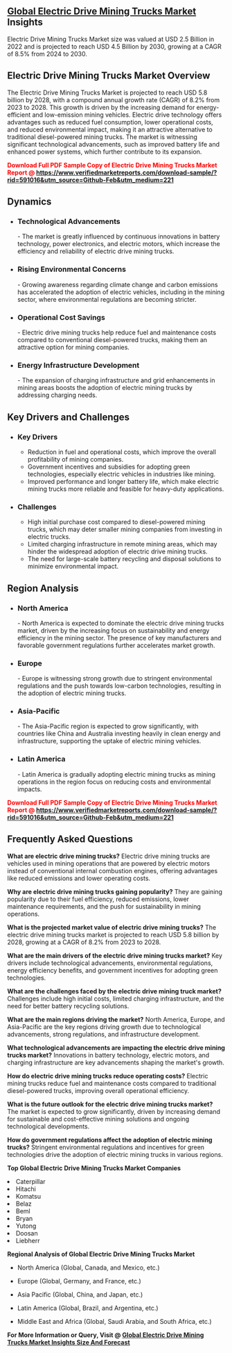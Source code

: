 <h2><a href="https://www.verifiedmarketreports.com/download-sample/?rid=591016&amp;utm_source=Github&amp;utm_medium=221" target="_blank">Global Electric Drive Mining Trucks Market</a> Insights</h2><p>Electric Drive Mining Trucks Market size was valued at USD 2.5 Billion in 2022 and is projected to reach USD 4.5 Billion by 2030, growing at a CAGR of 8.5% from 2024 to 2030.</p><p> <h2>Electric Drive Mining Trucks Market Overview</h2> <p>The Electric Drive Mining Trucks Market is projected to reach USD 5.8 billion by 2028, with a compound annual growth rate (CAGR) of 8.2% from 2023 to 2028. This growth is driven by the increasing demand for energy-efficient and low-emission mining vehicles. Electric drive technology offers advantages such as reduced fuel consumption, lower operational costs, and reduced environmental impact, making it an attractive alternative to traditional diesel-powered mining trucks. The market is witnessing significant technological advancements, such as improved battery life and enhanced power systems, which further contribute to its expansion.</p> <p><strong><p><span class=""><span style="color: #ff0000;"><strong>Download Full PDF Sample Copy of Electric Drive Mining Trucks Market Report</strong> @ </span><a href="https://www.verifiedmarketreports.com/download-sample/?rid=591016&amp;utm_source=Github-Feb&amp;utm_medium=221" target="_blank">https://www.verifiedmarketreports.com/download-sample/?rid=591016&amp;utm_source=Github-Feb&amp;utm_medium=221</a></span></p></strong></p> <h2>Dynamics</h2> <ul> <li><h3>Technological Advancements</h3> - The market is greatly influenced by continuous innovations in battery technology, power electronics, and electric motors, which increase the efficiency and reliability of electric drive mining trucks.</li> <li><h3>Rising Environmental Concerns</h3> - Growing awareness regarding climate change and carbon emissions has accelerated the adoption of electric vehicles, including in the mining sector, where environmental regulations are becoming stricter.</li> <li><h3>Operational Cost Savings</h3> - Electric drive mining trucks help reduce fuel and maintenance costs compared to conventional diesel-powered trucks, making them an attractive option for mining companies.</li> <li><h3>Energy Infrastructure Development</h3> - The expansion of charging infrastructure and grid enhancements in mining areas boosts the adoption of electric mining trucks by addressing charging needs.</li> </ul> <h2>Key Drivers and Challenges</h2> <ul> <li><h3>Key Drivers</h3> <ul> <li>Reduction in fuel and operational costs, which improve the overall profitability of mining companies.</li> <li>Government incentives and subsidies for adopting green technologies, especially electric vehicles in industries like mining.</li> <li>Improved performance and longer battery life, which make electric mining trucks more reliable and feasible for heavy-duty applications.</li> </ul> </li> <li><h3>Challenges</h3> <ul> <li>High initial purchase cost compared to diesel-powered mining trucks, which may deter smaller mining companies from investing in electric trucks.</li> <li>Limited charging infrastructure in remote mining areas, which may hinder the widespread adoption of electric drive mining trucks.</li> <li>The need for large-scale battery recycling and disposal solutions to minimize environmental impact.</li> </ul> </li> </ul> <h2>Region Analysis</h2> <ul> <li><h3>North America</h3> - North America is expected to dominate the electric drive mining trucks market, driven by the increasing focus on sustainability and energy efficiency in the mining sector. The presence of key manufacturers and favorable government regulations further accelerates market growth.</li> <li><h3>Europe</h3> - Europe is witnessing strong growth due to stringent environmental regulations and the push towards low-carbon technologies, resulting in the adoption of electric mining trucks.</li> <li><h3>Asia-Pacific</h3> - The Asia-Pacific region is expected to grow significantly, with countries like China and Australia investing heavily in clean energy and infrastructure, supporting the uptake of electric mining vehicles.</li> <li><h3>Latin America</h3> - Latin America is gradually adopting electric mining trucks as mining operations in the region focus on reducing costs and environmental impacts.</li> </ul> <p><strong><p><span class=""><span style="color: #ff0000;"><strong>Download Full PDF Sample Copy of Electric Drive Mining Trucks Market Report</strong> @ </span><a href="https://www.verifiedmarketreports.com/download-sample/?rid=591016&amp;utm_source=Github-Feb&amp;utm_medium=221" target="_blank">https://www.verifiedmarketreports.com/download-sample/?rid=591016&amp;utm_source=Github-Feb&amp;utm_medium=221</a></span></p></strong></p> <h2>Frequently Asked Questions</h2> <p><strong>What are electric drive mining trucks?</strong> Electric drive mining trucks are vehicles used in mining operations that are powered by electric motors instead of conventional internal combustion engines, offering advantages like reduced emissions and lower operating costs.</p> <p><strong>Why are electric drive mining trucks gaining popularity?</strong> They are gaining popularity due to their fuel efficiency, reduced emissions, lower maintenance requirements, and the push for sustainability in mining operations.</p> <p><strong>What is the projected market value of electric drive mining trucks?</strong> The electric drive mining trucks market is projected to reach USD 5.8 billion by 2028, growing at a CAGR of 8.2% from 2023 to 2028.</p> <p><strong>What are the main drivers of the electric drive mining trucks market?</strong> Key drivers include technological advancements, environmental regulations, energy efficiency benefits, and government incentives for adopting green technologies.</p> <p><strong>What are the challenges faced by the electric drive mining truck market?</strong> Challenges include high initial costs, limited charging infrastructure, and the need for better battery recycling solutions.</p> <p><strong>What are the main regions driving the market?</strong> North America, Europe, and Asia-Pacific are the key regions driving growth due to technological advancements, strong regulations, and infrastructure development.</p> <p><strong>What technological advancements are impacting the electric drive mining trucks market?</strong> Innovations in battery technology, electric motors, and charging infrastructure are key advancements shaping the market's growth.</p> <p><strong>How do electric drive mining trucks reduce operating costs?</strong> Electric mining trucks reduce fuel and maintenance costs compared to traditional diesel-powered trucks, improving overall operational efficiency.</p> <p><strong>What is the future outlook for the electric drive mining trucks market?</strong> The market is expected to grow significantly, driven by increasing demand for sustainable and cost-effective mining solutions and ongoing technological developments.</p> <p><strong>How do government regulations affect the adoption of electric mining trucks?</strong> Stringent environmental regulations and incentives for green technologies drive the adoption of electric mining trucks in various regions.</p> </p><p><strong>Top Global Electric Drive Mining Trucks Market Companies</strong></p><div data-test-id=""><p><li>Caterpillar</li><li> Hitachi</li><li> Komatsu</li><li> Belaz</li><li> Beml</li><li> Bryan</li><li> Yutong</li><li> Doosan</li><li> Liebherr</li></p><div><strong>Regional Analysis of&nbsp;Global Electric Drive Mining Trucks Market</strong></div><ul><li dir="ltr"><p dir="ltr">North America&nbsp;(Global, Canada, and Mexico, etc.)</p></li><li dir="ltr"><p dir="ltr">Europe (Global, Germany, and France, etc.)</p></li><li dir="ltr"><p dir="ltr">Asia Pacific&nbsp;(Global, China, and Japan, etc.)</p></li><li dir="ltr"><p dir="ltr">Latin America&nbsp;(Global, Brazil, and Argentina, etc.)</p></li><li dir="ltr">Middle East and Africa&nbsp;(Global, Saudi Arabia, and South Africa, etc.)</li></ul><p><strong>For More Information or Query, Visit @&nbsp;</strong><strong><a href="https://www.verifiedmarketreports.com/product/electric-drive-mining-trucks-market/?utm_source=Github&amp;utm_medium=221" target="_blank">Global Electric Drive Mining Trucks Market Insights Size And Forecast</a></strong></p></div>
